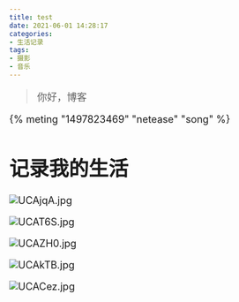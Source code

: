 ```yaml
---
title: test
date: 2021-06-01 14:28:17
categories:
- 生活记录
tags:
- 摄影
- 音乐
---
```


<font size=4>

> 你好，博客

{% meting "1497823469" "netease" "song" %}
# 记录我的生活
<!-- {% asset_img pic1.jpg %} -->
![UCAjqA.jpg](https://m1.im5i.com/2022/07/30/UCAjqA.jpg)

<!-- {% asset_img pic2.jpg %} -->
![UCAT6S.jpg](https://m1.im5i.com/2022/07/30/UCAT6S.jpg)

<!-- {% asset_img pic3.jpg %} -->
![UCAZH0.jpg](https://m1.im5i.com/2022/07/30/UCAZH0.jpg)

<!-- {% asset_img pic4.jpg %} -->
![UCAkTB.jpg](https://m1.im5i.com/2022/07/30/UCAkTB.jpg)

<!-- {% asset_img pic5.jpg %} -->
![UCACez.jpg](https://m1.im5i.com/2022/07/30/UCACez.jpg)

</font>